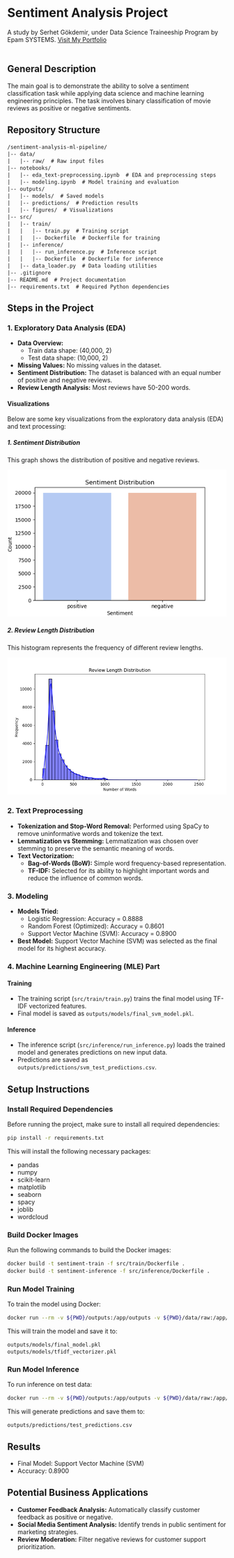# Sentiment Analysis Project
A study by Serhet Gökdemir, under Data Science Traineeship Program by Epam SYSTEMS.
[Visit My Portfolio](https://serhetgokdemir.github.io)<br><br>

## General Description
The main goal is to demonstrate the ability to solve a sentiment classification task while applying data science and machine learning engineering principles. The task involves binary classification of movie reviews as positive or negative sentiments.

## Repository Structure
```
/sentiment-analysis-ml-pipeline/
|-- data/
|   |-- raw/  # Raw input files
|-- notebooks/
|   |-- eda_text-preprocessing.ipynb  # EDA and preprocessing steps
|   |-- modeling.ipynb  # Model training and evaluation
|-- outputs/
|   |-- models/  # Saved models
|   |-- predictions/  # Prediction results
|   |-- figures/  # Visualizations
|-- src/
|   |-- train/
|   |   |-- train.py  # Training script
|   |   |-- Dockerfile  # Dockerfile for training
|   |-- inference/
|   |   |-- run_inference.py  # Inference script
|   |   |-- Dockerfile  # Dockerfile for inference
|   |-- data_loader.py  # Data loading utilities
|-- .gitignore
|-- README.md  # Project documentation
|-- requirements.txt  # Required Python dependencies
```

## Steps in the Project

### 1. Exploratory Data Analysis (EDA)
- **Data Overview:**
  - Train data shape: (40,000, 2)
  - Test data shape: (10,000, 2)
- **Missing Values:** No missing values in the dataset.
- **Sentiment Distribution:** The dataset is balanced with an equal number of positive and negative reviews.
- **Review Length Analysis:** Most reviews have 50-200 words.
#### Visualizations

Below are some key visualizations from the exploratory data analysis (EDA) and text processing:

##### 1. Sentiment Distribution
This graph shows the distribution of positive and negative reviews.

![Sentiment Distribution](outputs/figures/sentiment_distribution.png)

##### 2. Review Length Distribution
This histogram represents the frequency of different review lengths.

![Review Length Distribution](outputs/figures/review_length_distribution.png)

### 2. Text Preprocessing
- **Tokenization and Stop-Word Removal:** Performed using SpaCy to remove uninformative words and tokenize the text.
- **Lemmatization vs Stemming:** Lemmatization was chosen over stemming to preserve the semantic meaning of words.
- **Text Vectorization:**
  - **Bag-of-Words (BoW):** Simple word frequency-based representation.
  - **TF-IDF:** Selected for its ability to highlight important words and reduce the influence of common words.

### 3. Modeling
- **Models Tried:**
  - Logistic Regression: Accuracy = 0.8888
  - Random Forest (Optimized): Accuracy = 0.8601
  - Support Vector Machine (SVM): Accuracy = 0.8900
- **Best Model:** Support Vector Machine (SVM) was selected as the final model for its highest accuracy.

### 4. Machine Learning Engineering (MLE) Part
#### Training
- The training script (`src/train/train.py`) trains the final model using TF-IDF vectorized features.
- Final model is saved as `outputs/models/final_svm_model.pkl`.

#### Inference
- The inference script (`src/inference/run_inference.py`) loads the trained model and generates predictions on new input data.
- Predictions are saved as `outputs/predictions/svm_test_predictions.csv`.

## Setup Instructions

### Install Required Dependencies
Before running the project, make sure to install all required dependencies:

```bash
pip install -r requirements.txt
```
This will install the following necessary packages:
* pandas
* numpy
* scikit-learn
* matplotlib
* seaborn
* spacy
* joblib
* wordcloud

### Build Docker Images
Run the following commands to build the Docker images:

```bash
docker build -t sentiment-train -f src/train/Dockerfile .
docker build -t sentiment-inference -f src/inference/Dockerfile .
```

### Run Model Training
To train the model using Docker:

```bash
docker run --rm -v ${PWD}/outputs:/app/outputs -v ${PWD}/data/raw:/app/data/raw sentiment-train
```

This will train the model and save it to:
```
outputs/models/final_model.pkl
outputs/models/tfidf_vectorizer.pkl
```

### Run Model Inference
To run inference on test data:

```bash
docker run --rm -v ${PWD}/outputs:/app/outputs -v ${PWD}/data/raw:/app/data/raw sentiment-inference
```

This will generate predictions and save them to:
```
outputs/predictions/test_predictions.csv
```

## Results
- Final Model: Support Vector Machine (SVM)
- Accuracy: 0.8900

## Potential Business Applications
- **Customer Feedback Analysis:** Automatically classify customer feedback as positive or negative.
- **Social Media Sentiment Analysis:** Identify trends in public sentiment for marketing strategies.
- **Review Moderation:** Filter negative reviews for customer support prioritization.

